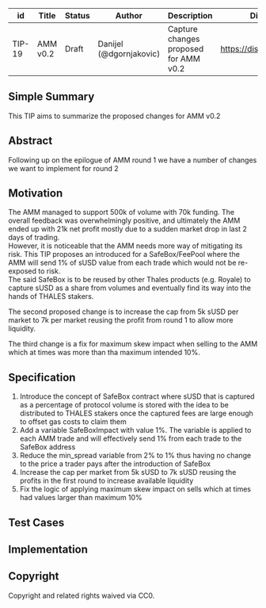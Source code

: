 | id | Title | Status | Author | Description | Discussions to | Created |
| ----------- | ----------- | ----------- | ----------- | ----------- | ----------- | ----------- |
| TIP-19 | AMM v0.2 | Draft | Danijel (@dgornjakovic) | Capture changes proposed for AMM v0.2  | https://discord.gg/8bzFdpGTrp | 2022-01-01
 
## Simple Summary
This TIP aims to summarize the proposed changes for AMM v0.2
## Abstract
Following up on the epilogue of AMM round 1 we have a number of changes we want to implement for round 2
## Motivation
The AMM managed to support 500k of volume with 70k funding. The overall feedback was overwhelmingly positive, and ultimately the AMM ended up with 21k net profit mostly due to a sudden market drop in last 2 days of trading.  
However, it is noticeable that the AMM needs more way of mitigating its risk. This TIP proposes an introduced for a SafeBox/FeePool where the AMM will send 1% of sUSD value from each trade which would not be re-exposed to risk.  
The said SafeBox is to be reused by other Thales products (e.g. Royale) to capture sUSD as a share from volumes and eventually find its way into the hands of THALES stakers.

The second proposed change is to increase the cap from 5k sUSD per market to 7k per market reusing the profit from round 1 to allow more liquidity.  

The third change is a fix for maximum skew impact when selling to the AMM which at times was more than tha maximum intended 10%. 

## Specification
1. Introduce the concept of SafeBox contract where sUSD that is captured as a percentage of protocol volume is stored with the idea to be distributed to THALES stakers once the captured fees are large enough to offset gas costs to claim them
2. Add a variable SafeBoxImpact with value 1%. The variable is applied to each AMM trade and will effectively send 1% from each trade to the SafeBox address
3. Reduce the min_spread variable from 2% to 1% thus having no change to the price a trader pays after the introduction of SafeBox
4. Increase the cap per market from 5k sUSD to 7k sUSD reusing the profits in the first round to increase available liquidity
5. Fix the logic of applying maximum skew impact on sells which at times had values larger than maximum 10%

## Test Cases
 
## Implementation

## Copyright
 
Copyright and related rights waived via CC0.
